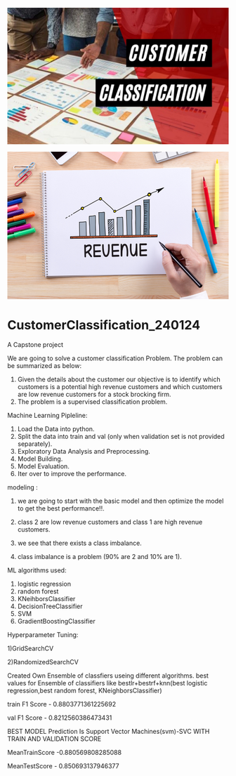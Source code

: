 ![image alt](https://github.com/Alokrao91/CustomerClassification_240124/blob/main/customer%20classification.jpg?raw=true)










![image alt](https://github.com/Alokrao91/CustomerClassification_240124/blob/main/revenue-from-existing-customers.jpg?raw=true)


















# CustomerClassification_240124
A Capstone project

We are going to solve a customer classification Problem. The problem can be summarized as below:
1) Given the details about the customer our objective is to identify which customers is a potential high revenue customers and which customers are low revenue customers for a stock brocking firm.
2) The problem is a supervised classification problem.

Machine Learning Pipleline:

1) Load the Data into python.
2) Split the data into train and val (only when validation set is not provided separately).
3) Exploratory Data Analysis and Preprocessing.
4) Model Building.
5) Model Evaluation.
6) Iter over to improve the performance.



modeling : 
1) we are going to start with the basic model and then optimize the model to get the best performance!!.
   
2) class 2 are low revenue customers and class 1 are high revenue customers.
 
3) we see that there exists a class imbalance.
 
4) class imbalance is a problem (90% are 2 and 10% are 1).


ML algorithms used:
1) logistic regression
2) random forest
3) KNeihborsClassifier
4) DecisionTreeClassifier
5) SVM
6) GradientBoostingClassifier


Hyperparameter Tuning:

1)GridSearchCV

2)RandomizedSearchCV


Created Own Ensemble of classfiers useing different algorithms.
best values for Ensemble of classifiers like bestlr+bestrf+knn(best logistic regression,best random forest, KNeighborsClassifier)

 train F1 Score - 0.8803771361225692
 
 val F1 Score - 0.8212560386473431
 
 
BEST MODEL Prediction Is Support Vector Machines(svm)-SVC WITH TRAIN AND VALIDATION SCORE

MeanTrainScore -0.880569808285088

MeanTestScore - 0.850693137946377
